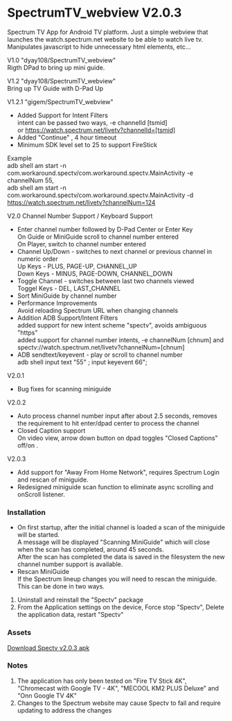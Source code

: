 # SpectrumTV_webview V2.0.3
Spectrum TV App for Android TV platform.
Just a simple webview that launches the watch.spectrum.net website to be able to watch live tv.
Manipulates javascript to hide unnecessary html elements, etc...

V1.0  "dyay108/SpectrumTV_webview"<br>
Rigth DPad to bring up mini guide.

V1.2 "dyay108/SpectrumTV_webview"<br>
Bring up TV Guide with D-Pad Up

V1.2.1   "gigem/SpectrumTV_webview"<br>
- Added Support for Intent Filters<br>
  intent can be passed two ways, -e channelId [tsmid]<br>
  or https://watch.spectrum.net/livetv?channelId=[tsmid]<br>
- Added "Continue" , 4 hour timeout
- Minimum SDK level set to 25 to support FireStick

Example<br>
adb shell am start -n com.workaround.spectv/com.workaround.spectv.MainActivity -e  channelNum 55,<br>
adb shell am start -n com.workaround.spectv/com.workaround.spectv.MainActivity
-d  https://watch.spectrum.net/livetv?channelNum=124

V2.0
Channel Number Support / Keyboard Support
- Enter channel number followed by D-Pad Center or Enter Key<br>
  On Guide or MiniGuide scroll to channel number entered<br>
  On Player, switch to channel number entered<br>
- Channel Up/Down  -  switches to next channel or previous channel in numeric order<br>
  Up Keys -  PLUS, PAGE-UP, CHANNEL_UP<br>
  Down Keys - MINUS, PAGE-DOWN, CHANNEL_DOWN<br>
- Toggle Channel -  switches between last two channels viewed<br>
  Toggel Keys - DEL, LAST_CHANNEL<br>
- Sort MiniGuide by channel number
- Performance Improvements <br>
  Avoid reloading Spectrum URL when changing channels<br>
- Addition ADB Support/Intent Filters <br>
  added support for new intent scheme "spectv", avoids ambiguous "https"<br>
  added support for channel number intents,  -e channelNum [chnum] and
  spectv://watch.spectrum.net/livetv?channelNum=[chnum] <br>
- ADB sendtext/keyevent - play or scroll to channel number<br>
  adb shell input text "55" ; input keyevent 66";<br>

V2.0.1
- Bug fixes for scanning miniguide

V2.0.2
- Auto process channel number input after about 2.5 seconds, removes the requirement to hit enter/dpad center to process the channel
- Closed Caption support <br>
  On video view, arrow down button on dpad toggles "Closed Captions" off/on . <br>

V2.0.3
- Add support for "Away From Home Network", requires Spectrum Login and rescan of miniguide.
- Redesigned miniguide scan function to eliminate async scrolling and onScroll listener.

### Installation
- On first startup, after the initial channel is loaded a scan of the miniguide will be started. <br>
  A message will be displayed "Scanning MiniGuide" which will close when the scan has completed, around 45 seconds.<br>
  After the scan has completed the data is saved in the filesystem the new channel number support is available.<br>
- Rescan MiniGuide<br>
  If the Spectrum lineup changes you will need to rescan the miniguide. This can be done in two ways.<br>
1. Uninstall and reinstall the "Spectv" package
2. From the Application settings on the device, Force stop "Spectv", Delete the application data, restart "Spectv"

### Assets
<a href="https://github.com/brodfueh/SpectrumTV_webview/releases/download/Spectv-v2.0.3/spectv-v2.0.3.apk">
Download Spectv v2.0.3  apk</a>




### Notes
1. The application has only been tested on "Fire TV Stick 4K", "Chromecast with Google TV - 4K", "MECOOL KM2 PLUS Deluxe" and "Onn Google TV 4K"
2. Changes to the Spectrum website may cause Spectv to fail and require updating to address the changes